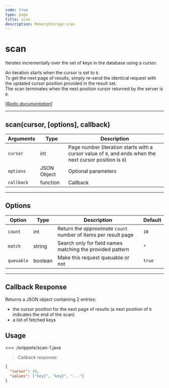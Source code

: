 ```yaml
---
code: true
type: page
title: scan
description: MemoryStorage:scan
---
```


# scan

Iterates incrementally over the set of keys in the database using a cursor.

An iteration starts when the cursor is set to `0`.  
To get the next page of results, simply re-send the identical request with the updated cursor position provided in the result set.  
The scan terminates when the next position cursor returned by the server is `0`.

[[_Redis documentation_]](https://redis.io/commands/scan)

---

## scan(cursor, [options], callback)

| Arguments  | Type        | Description                                                                                              |
| ---------- | ----------- | -------------------------------------------------------------------------------------------------------- |
| `cursor`   | int         | Page number (iteration starts with a cursor value of `0`, and ends when the next cursor position is `0`) |
| `options`  | JSON Object | Optional parameters                                                                                      |
| `callback` | function    | Callback                                                                                                 |

---

## Options

| Option     | Type    | Description                                                      | Default |
| ---------- | ------- | ---------------------------------------------------------------- | ------- |
| `count`    | int     | Return the _approximate_ `count` number of items per result page | `10`    |
| `match`    | string  | Search only for field names matching the provided pattern        | `*`     |
| `queuable` | boolean | Make this request queuable or not                                | `true`  |

---

## Callback Response

Returns a JSON object containing 2 entries:

- the cursor position for the next page of results (a next position of `0` indicates the end of the scan)
- a list of fetched keys

## Usage

<<< ./snippets/scan-1.java

> Callback response:

```json
{
  "cursor": 18,
  "values": ["key1", "key2", "..."]
}
```
